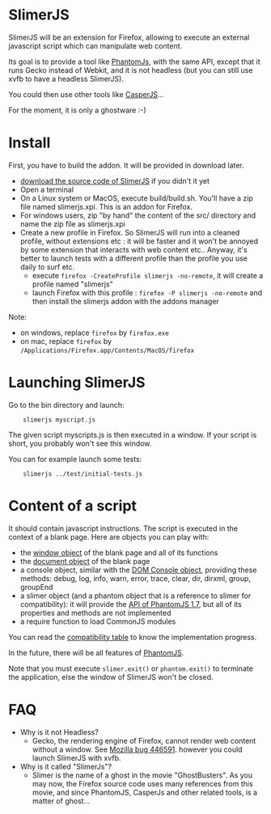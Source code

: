 
# SlimerJS

SlimerJS will be an extension for Firefox, allowing to execute an external javascript script which
can manipulate web content.

Its goal is to provide a tool like [PhantomJs](http://phantomjs.org/), with the same API, except that
it runs Gecko instead of Webkit, and it is not headless (but you can still use xvfb to have a headless SlimerJS).

You could then use other tools like [CasperJS](http://casperjs.org)...

For the moment, it is only a ghostware :-)

# Install

First, you have to build the addon. It will be provided in download later.

- [download the source code of SlimerJS](https://github.com/laurentj/slimerjs/archive/master.zip) if you didn't it yet
- Open a terminal
- On a Linux system or MacOS, execute build/build.sh. You'll have a zip file named slimerjs.xpi. This is an addon for Firefox.
- For windows users, zip "by hand" the content of the src/ directory and name the zip file as slimerjs.xpi
- Create a new profile in Firefox. So SlimerJS will run into a cleaned profile, without extensions etc :
  it will be faster and it won't be annoyed by some extension that interacts with web content etc..
  Anyway, it's better to launch tests with a different profile than the profile you use daily to surf etc.
   - execute ```firefox -CreateProfile slimerjs -no-remote```, it will create a profile named "slimerjs"
   - launch Firefox with this profile : ```firefox -P slimerjs -no-remote``` and then install the slimerjs addon with the addons manager

Note:
- on windows, replace ```firefox``` by ```firefox.exe```
- on mac, replace ```firefox``` by ```/Applications/Firefox.app/Contents/MacOS/firefox```


# Launching SlimerJS

Go to the bin directory and launch:

```
    slimerjs myscript.js
```

The given script myscripts.js is then executed in a window. If your script is
short, you probably won't see this window.

You can for example launch some tests:

```
    slimerjs ../test/initial-tests.js
```

# Content of a script

It should contain javascript instructions. The script is executed in the context of a
blank page. Here are objects you can play with:

- the [window object](https://developer.mozilla.org/en-US/docs/DOM/window) of the blank page and all of its functions
- the [document object](https://developer.mozilla.org/en-US/docs/DOM/document) of the blank page
- a console object, similar with the [DOM Console object](https://developer.mozilla.org/en-US/docs/DOM/console),
  providing these methods: debug, log, info, warn, error, trace, clear, dir, dirxml, group, groupEnd
- a slimer object (and a phantom object that is a reference to slimer for compatibility): it
  will provide the [API of PhantomJS 1.7](https://github.com/ariya/phantomjs/wiki/API-Reference),
  but all of its properties and methods are not implemented
- a require function to load CommonJS modules

You can read the [compatibility table](API.md) to know the implementation progress.

In the future, there will be all features of [PhantomJS](https://github.com/ariya/phantomjs/wiki/Quick-Start).

Note that you must execute ```slimer.exit()``` or ```phantom.exit()``` to terminate the application, else
the window of SlimerJS won't be closed.


# FAQ

- Why is it not Headless?
  - Gecko, the rendering engine of Firefox, cannot render web content without a window.
    See [Mozilla bug 446591](https://bugzilla.mozilla.org/show_bug.cgi?id=446591). however you could
    launch SlimerJS with xvfb.
- Why is it called "SlimerJs"?
   - Slimer is the name of a ghost in the movie "GhostBusters". As you may now, the Firefox source code uses
    many references from this movie, and since PhantomJS, CasperJs and other related tools, is a matter of ghost...


